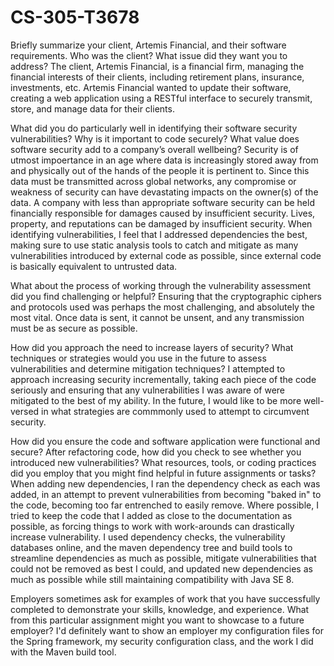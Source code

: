# CS-305-T3678

Briefly summarize your client, Artemis Financial, and their software requirements. Who was the client? What issue did they want you to address?
The client, Artemis Financial, is a financial firm, managing the financial interests of their clients, including retirement plans, insurance, investments, etc.
Artemis Financial wanted to update their software, creating a web application using a RESTful interface to securely transmit, store, and manage data for their clients.

What did you do particularly well in identifying their software security vulnerabilities? Why is it important to code securely? What value does software security add to a company’s overall wellbeing?
Security is of utmost impoertance in an age where data is increasingly stored away from and physically out of the hands of the people it is pertinent to. Since this data must be transmitted across global networks, any compromise or weakness of security can have devastating impacts on the owner(s) of the data. A company with less than appropriate software security can be held financially responsible for damages caused by insufficient security. Lives, property, and reputations can be damaged by insufficient security. When identifying vulnerabilities, I feel that I addressed dependencies the best, making sure to use static analysis tools to catch and mitigate as many vulnerabilities introduced by external code as possible, since external code is basically equivalent to untrusted data.

What about the process of working through the vulnerability assessment did you find challenging or helpful?
Ensuring that the cryptographic ciphers and protocols used was perhaps the most challenging, and absolutely the most vital. Once data is sent, it cannot be unsent, and any transmission must be as secure as possible. 

How did you approach the need to increase layers of security? What techniques or strategies would you use in the future to assess vulnerabilities and determine mitigation techniques?
I attempted to approach increasing security incrementally, taking each piece of the code seriously and ensuring that any vulnerabilities I was aware of were mitigated to the best of my ability. In the future, I would like to be more well-versed in what strategies are commmonly used to attempt to circumvent security.

How did you ensure the code and software application were functional and secure? After refactoring code, how did you check to see whether you introduced new vulnerabilities?
What resources, tools, or coding practices did you employ that you might find helpful in future assignments or tasks?
When adding new dependencies, I ran the dependency check as each was added, in an attempt to prevent vulnerabilities from becoming "baked in" to the code, becoming too far entrenched to easily remove. Where possible, I tried to keep the code that I added as close to the documentation as possible, as forcing things to work with work-arounds can drastically increase vulnerability. I used dependency checks, the vulnerability databases online, and the maven dependency tree and build tools to streamline dependencies as much as possible, mitigate vulnerabilities that could not be removed as best I could, and updated new dependencies as much as possible while still maintaining compatibility with Java SE 8.

Employers sometimes ask for examples of work that you have successfully completed to demonstrate your skills, knowledge, and experience. What from this particular assignment might you want to showcase to a future employer?
I'd definitely want to show an employer my configuration files for the Spring framework, my security configuration class, and the work I did with the Maven build tool. 
